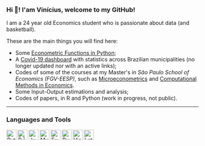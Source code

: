 ### Hi 👋! I'am Vinícius, welcome to my GitHub!

I am a 24 year old Economics student who is passionate about data (and basketball).

These are the main things you will find here:

- Some [Econometric Functions in Python](https://github.com/vnery5/Econometria);
- A [Covid-19 dashboard](https://github.com/vnery5/Covid_19_por_Cidade) with statistics across Brazilian municipalities (no longer updated nor with an active links);
- Codes of some of the courses at my Master's in *São Paulo School of Economics (FGV-EESP)*, such as [Microeconometrics](https://github.com/vnery5/Microeconometrics) and [Computational Methods in Economics](https://github.com/vnery5/Computational_Methods_Economics).
- Some Input-Output estimations and analysis;
- Codes of papers, in R and Python (work in progress, not public).

----

### Languages and Tools

<img align="left" alt="Python" width="26px" src="Prints/python.png" />
<img align="left" alt="R | RStudio" width="26px" src="Prints/rstudio.png" />
<img align="left" alt="Jupyter" width="26px" src="Prints/jupyter.svg" />
<img align="left" alt="MySQL" width="26px" src="Prints/mysql.png" />
<img align="left" alt="Excel" width="26px" src="Prints/excel.png" />
<img align="left" alt="Pycharm" width="26px" src="Prints/pycharm.png" />
<img align="left" alt="Visual Studio Code" width="26px" src="Prints/visual-studio-code.png" />
<img align="left" alt="Latex" width="26px" src="Prints/latex.png" />

</br>
